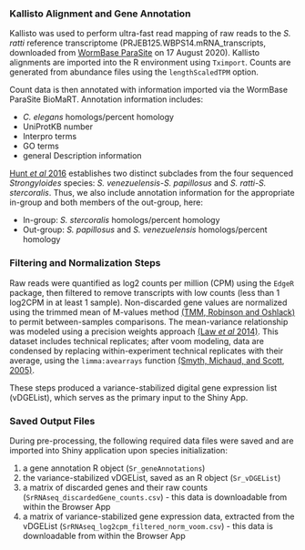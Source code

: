 ### Kallisto Alignment and Gene Annotation

Kallisto was used to perform ultra-fast read mapping of raw reads to the
*S. ratti* reference transcriptome (PRJEB125.WBPS14.mRNA\_transcripts,
downloaded from [WormBase
ParaSite](https://parasite.wormbase.org/Strongyloides_ratti_prjeb125/Info/Index)
on 17 August 2020). Kallisto alignments are imported into the R
environment using `Tximport`. Counts are generated from abundance files
using the `lengthScaledTPM` option.  

Count data is then annotated with information imported via the WormBase
ParaSite BioMaRT. Annotation information includes:

-   *C. elegans* homologs/percent homology
-   UniProtKB number
-   Interpro terms
-   GO terms
-   general Description information

[Hunt *et al* 2016](https://www.nature.com/articles/ng.3495) establishes
two distinct subclades from the four sequenced *Strongyloides* species:
*S. venezuelensis-S. papillosus* and *S. ratti-S. stercoralis*. Thus, we
also include annotation information for the appropriate in-group and both
members of the out-group, here:

-   In-group: *S. stercoralis* homologs/percent homology
-   Out-group: *S. papillosus* and *S. venezuelensis* homologs/percent homology

### Filtering and Normalization Steps

Raw reads were quantified as log2 counts per million (CPM) using the `EdgeR` package,
then filtered to remove transcripts with low counts (less than 1
log2CPM in at least 1 sample). Non-discarded gene values are
normalized using the trimmed mean of M-values method [(TMM, Robinson and
Oshlack)](https://genomebiology.biomedcentral.com/articles/10.1186/gb-2010-11-3-r25)
to permit between-samples comparisons. The mean-variance relationship
was modeled using a precision weights approach [(Law *et al*
2014)](https://genomebiology.biomedcentral.com/articles/10.1186/gb-2014-15-2-r29).
This dataset includes technical replicates; after voom modeling, data
are condensed by replacing within-experiment technical replicates with
their average, using the `limma:avearrays` function [(Smyth, Michaud,
and Scott, 2005)](http://www.statsci.org/smyth/pubs/normalize.pdf).  

These steps produced a variance-stabilized digital gene expression list (vDGEList), which serves as the primary input to the Shiny App.

### Saved Output Files

During pre-processing, the following required data files were saved and
are imported into Shiny application upon species initialization:

1.  a gene annotation R object (`Sr_geneAnnotations`)
2.  the variance-stabilized vDGEList, saved as an R object
    (`Sr_vDGEList`)
3.  a matrix of discarded genes and their raw counts
    (`SrRNAseq_discardedGene_counts.csv`) - this data is downloadable
    from within the Browser App
4.  a matrix of variance-stabilized gene expression data, extracted from
    the vDGEList (`SrRNAseq_log2cpm_filtered_norm_voom.csv`) - this data
    is downloadable from within the Browser App
